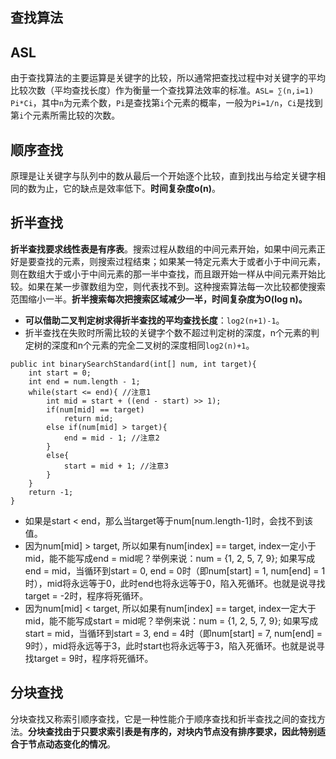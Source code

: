 ## 查找算法

## ASL

由于查找算法的主要运算是关键字的比较，所以通常把查找过程中对关键字的平均比较次数（平均查找长度）作为衡量一个查找算法效率的标准。`ASL= ∑(n,i=1) Pi*Ci`，其中`n`为元素个数，`Pi`是查找第`i`个元素的概率，一般为`Pi=1/n`，`Ci`是找到第`i`个元素所需比较的次数。

## 顺序查找

原理是让关键字与队列中的数从最后一个开始逐个比较，直到找出与给定关键字相同的数为止，它的缺点是效率低下。**时间复杂度o(n)**。

## 折半查找

**折半查找要求线性表是有序表**。搜索过程从数组的中间元素开始，如果中间元素正好是要查找的元素，则搜索过程结束；如果某一特定元素大于或者小于中间元素，则在数组大于或小于中间元素的那一半中查找，而且跟开始一样从中间元素开始比较。如果在某一步骤数组为空，则代表找不到。这种搜索算法每一次比较都使搜索范围缩小一半。**折半搜索每次把搜索区域减少一半，时间复杂度为O(log n)。**

- **可以借助二叉判定树求得折半查找的平均查找长度**：`log2(n+1)-1`。
- 折半查找在失败时所需比较的关键字个数不超过判定树的深度，n个元素的判定树的深度和n个元素的完全二叉树的深度相同`log2(n)+1`。

```
public int binarySearchStandard(int[] num, int target){
    int start = 0;
    int end = num.length - 1;
    while(start <= end){ //注意1
        int mid = start + ((end - start) >> 1);
        if(num[mid] == target)
            return mid;
        else if(num[mid] > target){
            end = mid - 1; //注意2
        }
        else{
            start = mid + 1; //注意3
        }
    }
    return -1;
}
```

- 如果是start < end，那么当target等于num[num.length-1]时，会找不到该值。
- 因为num[mid] > target, 所以如果有num[index] == target, index一定小于mid，能不能写成end = mid呢？举例来说：num = {1, 2, 5, 7, 9}; 如果写成end = mid，当循环到start = 0, end = 0时（即num[start] = 1, num[end] = 1时），mid将永远等于0，此时end也将永远等于0，陷入死循环。也就是说寻找target = -2时，程序将死循环。
- 因为num[mid] < target, 所以如果有num[index] == target, index一定大于mid，能不能写成start = mid呢？举例来说：num = {1, 2, 5, 7, 9}; 如果写成start = mid，当循环到start = 3, end = 4时（即num[start] = 7, num[end] = 9时），mid将永远等于3，此时start也将永远等于3，陷入死循环。也就是说寻找target = 9时，程序将死循环。

## 分块查找

​	分块查找又称索引顺序查找，它是一种性能介于顺序查找和折半查找之间的查找方法。**分块查找由于只要求索引表是有序的，对块内节点没有排序要求，因此特别适合于节点动态变化的情况**。